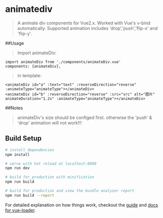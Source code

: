 # animatediv

> A animate div components for Vue2.x. Worked with Vue's v-bind automatically. Supported animation includes 'drop','push','flip-x' and 'flip-y'.

##Usage

> Import animateDiv:
```
import animateDiv from './components/animateDiv.vue'
components: {animateDiv},

```
> in template:
```
<animateDiv id="a" :text="text" :reverseDirection="reverse" :animateType="animateType"></animateDiv>
<animateDiv id="b" :reverseDirection="reverse" :src="src" alt="图片" animateDuration="1.2s" :animateType="animateType"></animateDiv>
```

##Notes
> animateDiv's size should be configed first. otherwise the 'push' & 'drop' animation will not work!!!

## Build Setup

``` bash
# install dependencies
npm install

# serve with hot reload at localhost:8080
npm run dev

# build for production with minification
npm run build

# build for production and view the bundle analyzer report
npm run build --report
```

For detailed explanation on how things work, checkout the [guide](http://vuejs-templates.github.io/webpack/) and [docs for vue-loader](http://vuejs.github.io/vue-loader).
